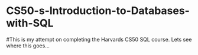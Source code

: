 # CS50-s-Introduction-to-Databases-with-SQL
#This is my attempt on completing the Harvards CS50 SQL course. Lets see where this goes...
